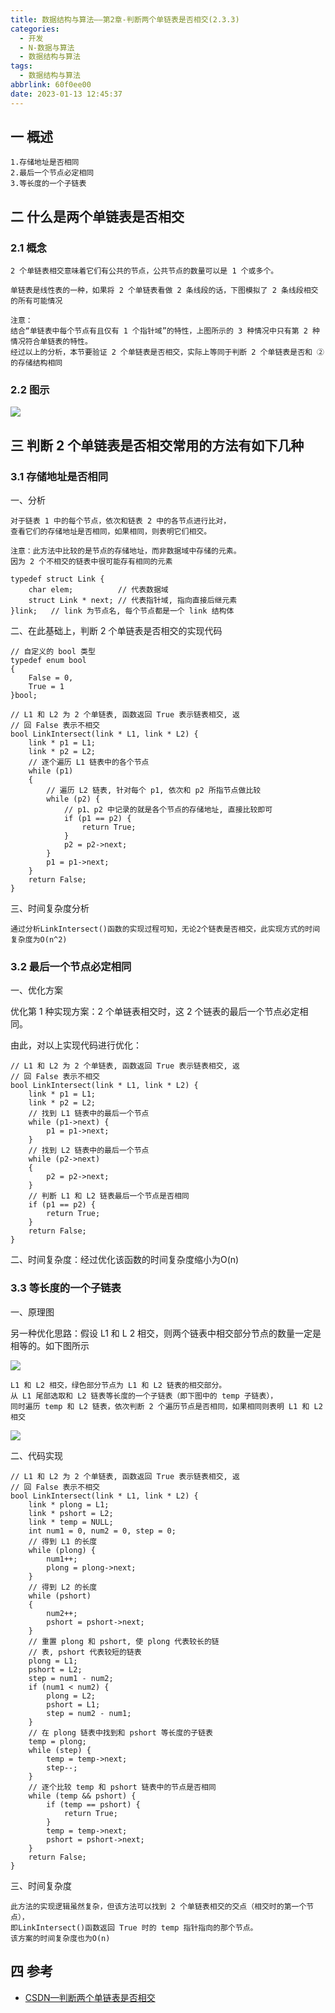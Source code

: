 ```yaml
---
title: 数据结构与算法——第2章-判断两个单链表是否相交(2.3.3)
categories:
  - 开发
  - N-数据与算法
  - 数据结构与算法
tags:
  - 数据结构与算法
abbrlink: 60f0ee00
date: 2023-01-13 12:45:37
---
```

## 一 概述

```
1.存储地址是否相同
2.最后一个节点必定相同
3.等长度的一个子链表
```

<!--more-->

## 二 什么是两个单链表是否相交

### 2.1 概念

```
2 个单链表相交意味着它们有公共的节点，公共节点的数量可以是 1 个或多个。

单链表是线性表的一种，如果将 2 个单链表看做 2 条线段的话，下图模拟了 2 条线段相交的所有可能情况

注意：
结合“单链表中每个节点有且仅有 1 个指针域”的特性，上图所示的 3 种情况中只有第 2 种情况符合单链表的特性。
经过以上的分析，本节要验证 2 个单链表是否相交，实际上等同于判断 2 个单链表是否和 ② 的存储结构相同
```

### 2.2 图示

![][1]

## 三 判断 2 个单链表是否相交常用的方法有如下几种

### 3.1 存储地址是否相同

一、分析

```
对于链表 1 中的每个节点，依次和链表 2 中的各节点进行比对，
查看它们的存储地址是否相同，如果相同，则表明它们相交。

注意：此方法中比较的是节点的存储地址，而非数据域中存储的元素。
因为 2 个不相交的链表中很可能存有相同的元素

typedef struct Link {
    char elem;          // 代表数据域
    struct Link * next; // 代表指针域, 指向直接后继元素
}link;   // link 为节点名, 每个节点都是一个 link 结构体
```

二、在此基础上，判断 2 个单链表是否相交的实现代码

```
// 自定义的 bool 类型
typedef enum bool
{
    False = 0,
    True = 1
}bool;
 
// L1 和 L2 为 2 个单链表, 函数返回 True 表示链表相交, 返
// 回 False 表示不相交
bool LinkIntersect(link * L1, link * L2) {
    link * p1 = L1;
    link * p2 = L2;
    // 逐个遍历 L1 链表中的各个节点
    while (p1)
    {
        // 遍历 L2 链表, 针对每个 p1, 依次和 p2 所指节点做比较
        while (p2) {
            // p1、p2 中记录的就是各个节点的存储地址, 直接比较即可
            if (p1 == p2) {
                return True;
            }
            p2 = p2->next;
        }
        p1 = p1->next;
    }
    return False;
}
```

三、时间复杂度分析

```
通过分析LinkIntersect()函数的实现过程可知，无论2个链表是否相交，此实现方式的时间复杂度为O(n^2)
```

### 3.2 最后一个节点必定相同

一、优化方案

优化第 1 种实现方案：2 个单链表相交时，这 2 个链表的最后一个节点必定相同。

由此，对以上实现代码进行优化：

```
// L1 和 L2 为 2 个单链表, 函数返回 True 表示链表相交, 返
// 回 False 表示不相交
bool LinkIntersect(link * L1, link * L2) {
    link * p1 = L1;
    link * p2 = L2;
    // 找到 L1 链表中的最后一个节点
    while (p1->next) {
        p1 = p1->next;
    }
    // 找到 L2 链表中的最后一个节点
    while (p2->next)
    {
        p2 = p2->next;
    }
    // 判断 L1 和 L2 链表最后一个节点是否相同
    if (p1 == p2) {
        return True;
    }
    return False;
}
```

二、时间复杂度：经过优化该函数的时间复杂度缩小为O(n)

### 3.3 等长度的一个子链表

一、原理图

另一种优化思路：假设 L1 和 L 2 相交，则两个链表中相交部分节点的数量一定是相等的。如下图所示

![][2]

```
L1 和 L2 相交，绿色部分节点为 L1 和 L2 链表的相交部分。
从 L1 尾部选取和 L2 链表等长度的一个子链表（即下图中的 temp 子链表），
同时遍历 temp 和 L2 链表，依次判断 2 个遍历节点是否相同，如果相同则表明 L1 和 L2 相交
```

![][3]

二、代码实现

```
// L1 和 L2 为 2 个单链表, 函数返回 True 表示链表相交, 返
// 回 False 表示不相交
bool LinkIntersect(link * L1, link * L2) {
    link * plong = L1;
    link * pshort = L2;
    link * temp = NULL;
    int num1 = 0, num2 = 0, step = 0;
    // 得到 L1 的长度
    while (plong) {
        num1++;
        plong = plong->next;
    }
    // 得到 L2 的长度
    while (pshort)
    {
        num2++;
        pshort = pshort->next;
    }
    // 重置 plong 和 pshort, 使 plong 代表较长的链
    // 表, pshort 代表较短的链表
    plong = L1;
    pshort = L2;
    step = num1 - num2;
    if (num1 < num2) {
        plong = L2;
        pshort = L1;
        step = num2 - num1;
    }
    // 在 plong 链表中找到和 pshort 等长度的子链表
    temp = plong;
    while (step) {
        temp = temp->next;
        step--;
    }
    // 逐个比较 temp 和 pshort 链表中的节点是否相同
    while (temp && pshort) {
        if (temp == pshort) {
            return True;
        }
        temp = temp->next;
        pshort = pshort->next;
    }
    return False;
}
```

三、时间复杂度

```
此方法的实现逻辑虽然复杂，但该方法可以找到 2 个单链表相交的交点（相交时的第一个节点），
即LinkIntersect()函数返回 True 时的 temp 指针指向的那个节点。
该方案的时间复杂度也为O(n)
```

## 四 参考

* [CSDN—判断两个单链表是否相交](https://it-coach.blog.csdn.net/article/details/137704980)




[1]:https://cdn.jsdelivr.net/gh/PGzxc/CDN/blog-data-struct-basic/ds-chap2-3-3-link-cross.gif
[2]:https://cdn.jsdelivr.net/gh/PGzxc/CDN/blog-data-struct-basic/ds-chap2-3-3-link-cross-equal-1.gif
[3]:https://cdn.jsdelivr.net/gh/PGzxc/CDN/blog-data-struct-basic/ds-chap2-3-3-link-cross-equal-2.gif

